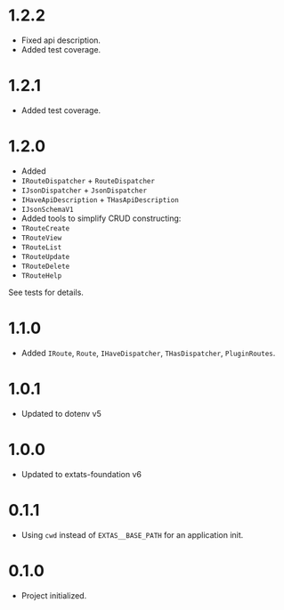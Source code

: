 # 1.2.2

- Fixed api description.
- Added test coverage.

# 1.2.1

- Added test coverage.

# 1.2.0

- Added 
 - `IRouteDispatcher` + `RouteDispatcher`
 - `IJsonDispatcher` + `JsonDispatcher`
 - `IHaveApiDescription` + `THasApiDescription`
 - `IJsonSchemaV1`
- Added tools to simplify CRUD constructing:
 - `TRouteCreate`
 - `TRouteView`
 - `TRouteList`
 - `TRouteUpdate`
 - `TRouteDelete`
 - `TRouteHelp`

See tests for details.

# 1.1.0

- Added `IRoute`, `Route`, `IHaveDispatcher`, `THasDispatcher`, `PluginRoutes`.

# 1.0.1

- Updated to dotenv v5

# 1.0.0

- Updated to extats-foundation v6

# 0.1.1

- Using `cwd` instead of `EXTAS__BASE_PATH` for an application init.

# 0.1.0

- Project initialized.